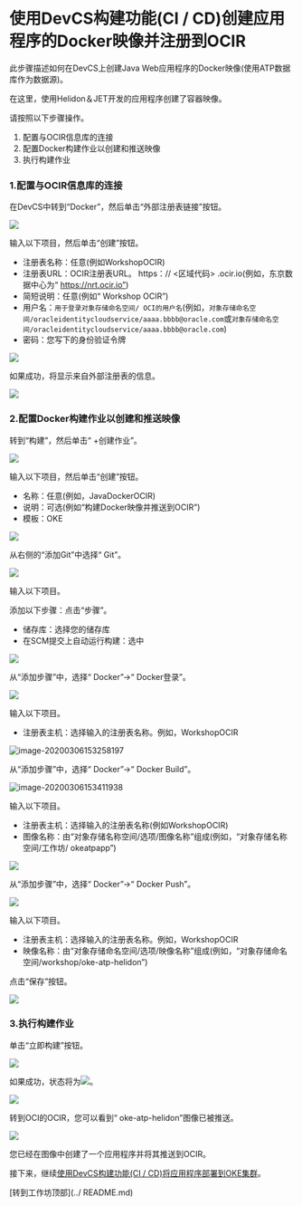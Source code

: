 使用DevCS构建功能(CI / CD)创建应用程序的Docker映像并注册到OCIR
=======
此步骤描述如何在DevCS上创建Java Web应用程序的Docker映像(使用ATP数据库作为数据源)。

在这里，使用Helidon＆JET开发的应用程序创建了容器映像。

请按照以下步骤操作。

1. 配置与OCIR信息库的连接
2. 配置Docker构建作业以创建和推送映像
3. 执行构建作业

### 1.配置与OCIR信息库的连接

在DevCS中转到“Docker”，然后单击“外部注册表链接”按钮。

![](images/1500.jpg)

输入以下项目，然后单击“创建”按钮。

+ 注册表名称：任意(例如WorkshopOCIR)
+ 注册表URL：OCIR注册表URL。 https：// <区域代码> .ocir.io(例如，东京数据中心为“ https://nrt.ocir.io”)
+ 简短说明：任意(例如“ Workshop OCIR”)
+ 用户名：`用于登录对象存储命名空间/ OCI的用户名`(例如，`对象存储命名空间/oracleidentitycloudservice/aaaa.bbbb@oracle.com`或`对象存储命名空间/oracleidentitycloudservice/aaaa.bbbb@oracle.com`)
+ 密码：您写下的身份验证令牌

![](images/1510.jpg)

如果成功，将显示来自外部注册表的信息。

![](images/1520.jpg)

### 2.配置Docker构建作业以创建和推送映像

转到“构建”，然后单击“ +创建作业”。

![](images/1530.jpg)

输入以下项目，然后单击“创建”按钮。

+ 名称：任意(例如，JavaDockerOCIR)
+ 说明：可选(例如“构建Docker映像并推送到OCIR”)
+ 模板：OKE

![](images/1540.jpg)

从右侧的“添加Git”中选择“ Git”。

![](images/1550.jpg)

输入以下项目。

添加以下步骤：点击“步骤”。

+ 储存库：选择您的储存库
+ 在SCM提交上自动运行构建：选中

![](images/1560.jpg)

从“添加步骤”中，选择“ Docker”->“ Docker登录”。

![](images/1590.jpg)

输入以下项目。

+ 注册表主机：选择输入的注册表名称。例如，WorkshopOCIR

![image-20200306153258197](images/1610.jpg)

从“添加步骤”中，选择“ Docker”->“ Docker Build”。

![image-20200306153411938](images/1620.jpg)

输入以下项目。

+ 注册表主机：选择输入的注册表名称(例如WorkshopOCIR)
+ 图像名称：由“对象存储名称空间/选项/图像名称”组成(例如，“对象存储名称空间/工作坊/ okeatpapp”)

![](images/1630.jpg)

从“添加步骤”中，选择“ Docker”->“ Docker Push”。

![](images/1632.jpg)

输入以下项目。

+ 注册表主机：选择输入的注册表名称。例如，WorkshopOCIR
+ 映像名称：由“对象存储命名空间/选项/映像名称”组成(例如，“对象存储命名空间/workshop/oke-atp-helidon”)

点击“保存”按钮。

![](images/1640.jpg)

### 3.执行构建作业

单击“立即构建”按钮。

![](images/1650.jpg)

如果成功，状态将为![](images/status_success.jpg)。

![](images/1660.jpg)

转到OCI的OCIR，您可以看到“ oke-atp-helidon”图像已被推送。

![](images/1690.jpg)

您已经在图像中创建了一个应用程序并将其推送到OCIR。

接下来，继续[使用DevCS构建功能(CI / CD)将应用程序部署到OKE集群](WorkshopGuide900DeployToOKECluster.md)。

[转到工作坊顶部](../ README.md)